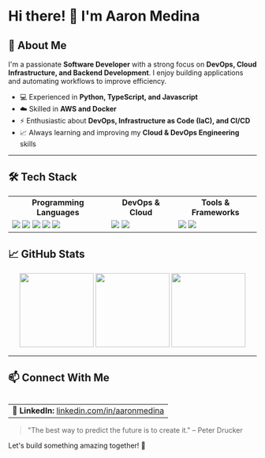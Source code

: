# Hi there! 👋 I'm Aaron Medina

<h2>🚀 About Me</h2>
<p>I'm a passionate <b>Software Developer</b> with a strong focus on <b>DevOps, Cloud Infrastructure, and Backend Development</b>. I enjoy building applications and automating workflows to improve efficiency.</p>
<ul>
    <li>💻 Experienced in <b> Python, TypeScript, and Javascript</b></li>
    <li>☁️ Skilled in <b>AWS and Docker</b></li>
    <li>⚡ Enthusiastic about <b>DevOps, Infrastructure as Code (IaC), and CI/CD</b></li>
    <li>📈 Always learning and improving my <b>Cloud & DevOps Engineering</b> skills</li>
</ul>


---

## 🛠️ Tech Stack

<table>
<tr>
    <td align="center"><b>Programming Languages</b></td>
    <td align="center"><b>DevOps & Cloud</b></td>
    <td align="center"><b>Tools & Frameworks</b></td>
</tr>
<tr>
    <td>
        <img src="https://img.shields.io/badge/JavaScript-F7DF1E?style=for-the-badge&logo=javascript&logoColor=black" />
        <img src="https://img.shields.io/badge/TypeScript-3178C6?style=for-the-badge&logo=typescript&logoColor=white" />
        <img src="https://img.shields.io/badge/Python-3776AB?style=for-the-badge&logo=python&logoColor=white" />
        <img src="https://img.shields.io/badge/Bash-4EAA25?style=for-the-badge&logo=gnu-bash&logoColor=white" />
        <img src="https://img.shields.io/badge/PHP-777BB4?style=for-the-badge&logo=php&logoColor=white" />
    </td>
    <td>
        <img src="https://img.shields.io/badge/AWS-232F3E?style=for-the-badge&logo=amazonaws&logoColor=white" />
        <img src="https://img.shields.io/badge/Docker-2496ED?style=for-the-badge&logo=docker&logoColor=white" />
    </td>
    <td>
        <img src="https://img.shields.io/badge/Node.js-339933?style=for-the-badge&logo=nodedotjs&logoColor=white" />
        <img src="https://img.shields.io/badge/Next.js-000000?style=for-the-badge&logo=nextdotjs&logoColor=white" />
    </td>
</tr>
</table>


## 📈 GitHub Stats
<div align="center">
    <img src="https://github-readme-stats.vercel.app/api?username=aaronmedina-dev&show_icons=true&theme=radical" height="150"/>
    <img src="https://github-readme-streak-stats.herokuapp.com/?user=aaronmedina-dev&theme=radical" height="150" />
    <img src="https://github-readme-stats.vercel.app/api/top-langs/?username=aaronmedina-dev&layout=compact&theme=radical" height="150"/>
</div>
<table>

---

## 📫 Connect With Me
<table>
<tr>
    <td>
        💼 <b>LinkedIn:</b> <a href="https://linkedin.com/in/aaronmedina">linkedin.com/in/aaronmedina</a>
    </td>
</tr>
</table>

> "The best way to predict the future is to create it." – Peter Drucker

Let's build something amazing together! 🚀

